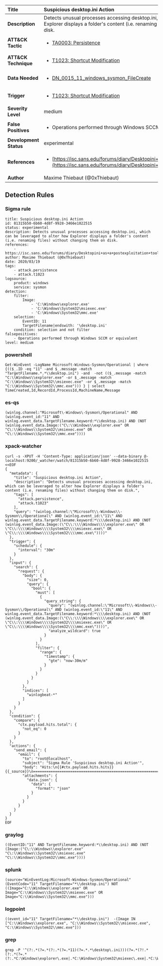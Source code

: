 | Title                    | Suspicious desktop.ini Action       |
|:-------------------------|:------------------|
| **Description**          | Detects unusual processes accessing desktop.ini, which can be leveraged to alter how Explorer displays a folder's content (i.e. renaming files) without changing them on disk. |
| **ATT&amp;CK Tactic**    |  <ul><li>[TA0003: Persistence](https://attack.mitre.org/tactics/TA0003)</li></ul>  |
| **ATT&amp;CK Technique** | <ul><li>[T1023: Shortcut Modification](https://attack.mitre.org/techniques/T1023)</li></ul>  |
| **Data Needed**          | <ul><li>[DN_0015_11_windows_sysmon_FileCreate](../Data_Needed/DN_0015_11_windows_sysmon_FileCreate.md)</li></ul>  |
| **Trigger**              | <ul><li>[T1023: Shortcut Modification](../Triggers/T1023.md)</li></ul>  |
| **Severity Level**       | medium |
| **False Positives**      | <ul><li>Operations performed through Windows SCCM or equivalent</li></ul>  |
| **Development Status**   | experimental |
| **References**           | <ul><li>[https://isc.sans.edu/forums/diary/Desktopini+as+a+postexploitation+tool/25912/](https://isc.sans.edu/forums/diary/Desktopini+as+a+postexploitation+tool/25912/)</li></ul>  |
| **Author**               | Maxime Thiebaut (@0xThiebaut) |


## Detection Rules

### Sigma rule

```
title: Suspicious desktop.ini Action
id: 81315b50-6b60-4d8f-9928-3466e1022515
status: experimental
description: Detects unusual processes accessing desktop.ini, which can be leveraged to alter how Explorer displays a folder's content (i.e. renaming files) without changing them on disk.
references:
    - https://isc.sans.edu/forums/diary/Desktopini+as+a+postexploitation+tool/25912/
author: Maxime Thiebaut (@0xThiebaut)
date: 2020/03/19
tags:
    - attack.persistence
    - attack.t1023
logsource:
    product: windows
    service: sysmon
detection:
    filter:
        Image:
            - 'C:\Windows\explorer.exe'
            - 'C:\Windows\System32\msiexec.exe'
            - 'C:\Windows\System32\mmc.exe'
    selection:
        EventID: 11
        TargetFilename|endswith: '\desktop.ini'
    condition: selection and not filter
falsepositives:
    - Operations performed through Windows SCCM or equivalent
level: medium

```





### powershell
    
```
Get-WinEvent -LogName Microsoft-Windows-Sysmon/Operational | where {(($_.ID -eq "11" -and $_.message -match "TargetFilename.*.*\\desktop.ini") -and  -not (($_.message -match "C:\\Windows\\explorer.exe" -or $_.message -match "C:\\Windows\\System32\\msiexec.exe" -or $_.message -match "C:\\Windows\\System32\\mmc.exe"))) } | select TimeCreated,Id,RecordId,ProcessId,MachineName,Message
```


### es-qs
    
```
(winlog.channel:"Microsoft\-Windows\-Sysmon\/Operational" AND (winlog.event_id:"11" AND winlog.event_data.TargetFilename.keyword:*\\desktop.ini) AND (NOT (winlog.event_data.Image:("C\:\\Windows\\explorer.exe" OR "C\:\\Windows\\System32\\msiexec.exe" OR "C\:\\Windows\\System32\\mmc.exe"))))
```


### xpack-watcher
    
```
curl -s -XPUT -H 'Content-Type: application/json' --data-binary @- localhost:9200/_watcher/watch/81315b50-6b60-4d8f-9928-3466e1022515 <<EOF
{
  "metadata": {
    "title": "Suspicious desktop.ini Action",
    "description": "Detects unusual processes accessing desktop.ini, which can be leveraged to alter how Explorer displays a folder's content (i.e. renaming files) without changing them on disk.",
    "tags": [
      "attack.persistence",
      "attack.t1023"
    ],
    "query": "(winlog.channel:\"Microsoft\\-Windows\\-Sysmon\\/Operational\" AND (winlog.event_id:\"11\" AND winlog.event_data.TargetFilename.keyword:*\\\\desktop.ini) AND (NOT (winlog.event_data.Image:(\"C\\:\\\\Windows\\\\explorer.exe\" OR \"C\\:\\\\Windows\\\\System32\\\\msiexec.exe\" OR \"C\\:\\\\Windows\\\\System32\\\\mmc.exe\"))))"
  },
  "trigger": {
    "schedule": {
      "interval": "30m"
    }
  },
  "input": {
    "search": {
      "request": {
        "body": {
          "size": 0,
          "query": {
            "bool": {
              "must": [
                {
                  "query_string": {
                    "query": "(winlog.channel:\"Microsoft\\-Windows\\-Sysmon\\/Operational\" AND (winlog.event_id:\"11\" AND winlog.event_data.TargetFilename.keyword:*\\\\desktop.ini) AND (NOT (winlog.event_data.Image:(\"C\\:\\\\Windows\\\\explorer.exe\" OR \"C\\:\\\\Windows\\\\System32\\\\msiexec.exe\" OR \"C\\:\\\\Windows\\\\System32\\\\mmc.exe\"))))",
                    "analyze_wildcard": true
                  }
                }
              ],
              "filter": {
                "range": {
                  "timestamp": {
                    "gte": "now-30m/m"
                  }
                }
              }
            }
          }
        },
        "indices": [
          "winlogbeat-*"
        ]
      }
    }
  },
  "condition": {
    "compare": {
      "ctx.payload.hits.total": {
        "not_eq": 0
      }
    }
  },
  "actions": {
    "send_email": {
      "email": {
        "to": "root@localhost",
        "subject": "Sigma Rule 'Suspicious desktop.ini Action'",
        "body": "Hits:\n{{#ctx.payload.hits.hits}}{{_source}}\n================================================================================\n{{/ctx.payload.hits.hits}}",
        "attachments": {
          "data.json": {
            "data": {
              "format": "json"
            }
          }
        }
      }
    }
  }
}
EOF

```


### graylog
    
```
((EventID:"11" AND TargetFilename.keyword:*\\desktop.ini) AND (NOT (Image:("C\:\\Windows\\explorer.exe" "C\:\\Windows\\System32\\msiexec.exe" "C\:\\Windows\\System32\\mmc.exe"))))
```


### splunk
    
```
(source="WinEventLog:Microsoft-Windows-Sysmon/Operational" (EventCode="11" TargetFilename="*\\desktop.ini") NOT ((Image="C:\\Windows\\explorer.exe" OR Image="C:\\Windows\\System32\\msiexec.exe" OR Image="C:\\Windows\\System32\\mmc.exe")))
```


### logpoint
    
```
((event_id="11" TargetFilename="*\\desktop.ini")  -(Image IN ["C:\\Windows\\explorer.exe", "C:\\Windows\\System32\\msiexec.exe", "C:\\Windows\\System32\\mmc.exe"]))
```


### grep
    
```
grep -P '^(?:.*(?=.*(?:.*(?=.*11)(?=.*.*\desktop\.ini)))(?=.*(?!.*(?:.*(?=.*(?:.*C:\Windows\explorer\.exe|.*C:\Windows\System32\msiexec\.exe|.*C:\Windows\System32\mmc\.exe))))))'
```




